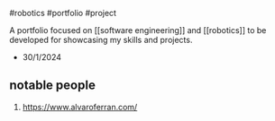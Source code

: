 #robotics #portfolio #project 

A portfolio focused on [[software engineering]] and [[robotics]] to be developed for showcasing my skills and projects.
- 30/1/2024

## notable people
1. https://www.alvaroferran.com/


